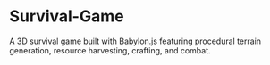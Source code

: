 # Survival-Game
A 3D survival game built with Babylon.js featuring procedural terrain generation, resource harvesting, crafting, and combat.
